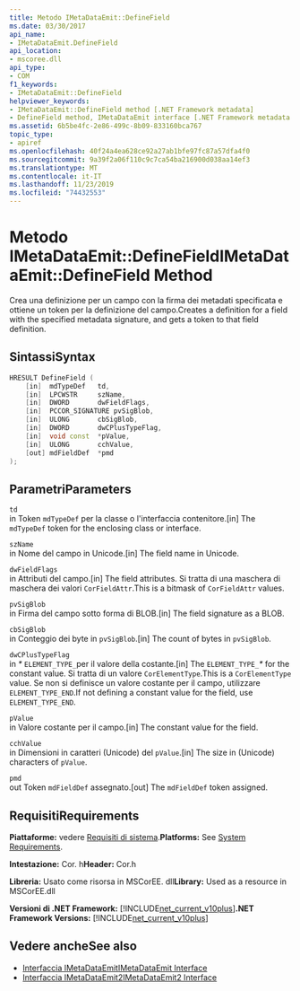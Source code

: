 ```yaml
---
title: Metodo IMetaDataEmit::DefineField
ms.date: 03/30/2017
api_name:
- IMetaDataEmit.DefineField
api_location:
- mscoree.dll
api_type:
- COM
f1_keywords:
- IMetaDataEmit::DefineField
helpviewer_keywords:
- IMetaDataEmit::DefineField method [.NET Framework metadata]
- DefineField method, IMetaDataEmit interface [.NET Framework metadata
ms.assetid: 6b5be4fc-2e86-499c-8b09-833160bca767
topic_type:
- apiref
ms.openlocfilehash: 40f24a4ea628ce92a27ab1bfe97fc87a57dfa4f0
ms.sourcegitcommit: 9a39f2a06f110c9c7ca54ba216900d038aa14ef3
ms.translationtype: MT
ms.contentlocale: it-IT
ms.lasthandoff: 11/23/2019
ms.locfileid: "74432553"
---
```

# <a name="imetadataemitdefinefield-method"></a><span data-ttu-id="cd5d3-102">Metodo IMetaDataEmit::DefineField</span><span class="sxs-lookup"><span data-stu-id="cd5d3-102">IMetaDataEmit::DefineField Method</span></span>
<span data-ttu-id="cd5d3-103">Crea una definizione per un campo con la firma dei metadati specificata e ottiene un token per la definizione del campo.</span><span class="sxs-lookup"><span data-stu-id="cd5d3-103">Creates a definition for a field with the specified metadata signature, and gets a token to that field definition.</span></span>  
  
## <a name="syntax"></a><span data-ttu-id="cd5d3-104">Sintassi</span><span class="sxs-lookup"><span data-stu-id="cd5d3-104">Syntax</span></span>  
  
```cpp  
HRESULT DefineField (   
    [in]  mdTypeDef   td,   
    [in]  LPCWSTR     szName,   
    [in]  DWORD       dwFieldFlags,   
    [in]  PCCOR_SIGNATURE pvSigBlob,   
    [in]  ULONG       cbSigBlob,   
    [in]  DWORD       dwCPlusTypeFlag,   
    [in]  void const  *pValue,   
    [in]  ULONG       cchValue,   
    [out] mdFieldDef  *pmd   
);  
```  
  
## <a name="parameters"></a><span data-ttu-id="cd5d3-105">Parametri</span><span class="sxs-lookup"><span data-stu-id="cd5d3-105">Parameters</span></span>  
 `td`  
 <span data-ttu-id="cd5d3-106">in Token `mdTypeDef` per la classe o l'interfaccia contenitore.</span><span class="sxs-lookup"><span data-stu-id="cd5d3-106">[in] The `mdTypeDef` token for the enclosing class or interface.</span></span>  
  
 `szName`  
 <span data-ttu-id="cd5d3-107">in Nome del campo in Unicode.</span><span class="sxs-lookup"><span data-stu-id="cd5d3-107">[in] The field name in Unicode.</span></span>  
  
 `dwFieldFlags`  
 <span data-ttu-id="cd5d3-108">in Attributi del campo.</span><span class="sxs-lookup"><span data-stu-id="cd5d3-108">[in] The field attributes.</span></span> <span data-ttu-id="cd5d3-109">Si tratta di una maschera di maschera dei valori `CorFieldAttr`.</span><span class="sxs-lookup"><span data-stu-id="cd5d3-109">This is a bitmask of `CorFieldAttr` values.</span></span>  
  
 `pvSigBlob`  
 <span data-ttu-id="cd5d3-110">in Firma del campo sotto forma di BLOB.</span><span class="sxs-lookup"><span data-stu-id="cd5d3-110">[in] The field signature as a BLOB.</span></span>  
  
 `cbSigBlob`  
 <span data-ttu-id="cd5d3-111">in Conteggio dei byte in `pvSigBlob`.</span><span class="sxs-lookup"><span data-stu-id="cd5d3-111">[in] The count of bytes in `pvSigBlob`.</span></span>  
  
 `dwCPlusTypeFlag`  
 <span data-ttu-id="cd5d3-112">in *\** `ELEMENT_TYPE_`per il valore della costante.</span><span class="sxs-lookup"><span data-stu-id="cd5d3-112">[in] The `ELEMENT_TYPE_`*\** for the constant value.</span></span> <span data-ttu-id="cd5d3-113">Si tratta di un valore `CorElementType`.</span><span class="sxs-lookup"><span data-stu-id="cd5d3-113">This is a `CorElementType` value.</span></span> <span data-ttu-id="cd5d3-114">Se non si definisce un valore costante per il campo, utilizzare `ELEMENT_TYPE_END`.</span><span class="sxs-lookup"><span data-stu-id="cd5d3-114">If not defining a constant value for the field, use `ELEMENT_TYPE_END`.</span></span>  
  
 `pValue`  
 <span data-ttu-id="cd5d3-115">in Valore costante per il campo.</span><span class="sxs-lookup"><span data-stu-id="cd5d3-115">[in] The constant value for the field.</span></span>  
  
 `cchValue`  
 <span data-ttu-id="cd5d3-116">in Dimensioni in caratteri (Unicode) del `pValue`.</span><span class="sxs-lookup"><span data-stu-id="cd5d3-116">[in] The size in (Unicode) characters of `pValue`.</span></span>  
  
 `pmd`  
 <span data-ttu-id="cd5d3-117">out Token `mdFieldDef` assegnato.</span><span class="sxs-lookup"><span data-stu-id="cd5d3-117">[out] The `mdFieldDef` token assigned.</span></span>  
  
## <a name="requirements"></a><span data-ttu-id="cd5d3-118">Requisiti</span><span class="sxs-lookup"><span data-stu-id="cd5d3-118">Requirements</span></span>  
 <span data-ttu-id="cd5d3-119">**Piattaforme:** vedere [Requisiti di sistema](../../../../docs/framework/get-started/system-requirements.md).</span><span class="sxs-lookup"><span data-stu-id="cd5d3-119">**Platforms:** See [System Requirements](../../../../docs/framework/get-started/system-requirements.md).</span></span>  
  
 <span data-ttu-id="cd5d3-120">**Intestazione:** Cor. h</span><span class="sxs-lookup"><span data-stu-id="cd5d3-120">**Header:** Cor.h</span></span>  
  
 <span data-ttu-id="cd5d3-121">**Libreria:** Usato come risorsa in MSCorEE. dll</span><span class="sxs-lookup"><span data-stu-id="cd5d3-121">**Library:** Used as a resource in MSCorEE.dll</span></span>  
  
 <span data-ttu-id="cd5d3-122">**Versioni di .NET Framework:** [!INCLUDE[net_current_v10plus](../../../../includes/net-current-v10plus-md.md)]</span><span class="sxs-lookup"><span data-stu-id="cd5d3-122">**.NET Framework Versions:** [!INCLUDE[net_current_v10plus](../../../../includes/net-current-v10plus-md.md)]</span></span>  
  
## <a name="see-also"></a><span data-ttu-id="cd5d3-123">Vedere anche</span><span class="sxs-lookup"><span data-stu-id="cd5d3-123">See also</span></span>

- [<span data-ttu-id="cd5d3-124">Interfaccia IMetaDataEmit</span><span class="sxs-lookup"><span data-stu-id="cd5d3-124">IMetaDataEmit Interface</span></span>](../../../../docs/framework/unmanaged-api/metadata/imetadataemit-interface.md)
- [<span data-ttu-id="cd5d3-125">Interfaccia IMetaDataEmit2</span><span class="sxs-lookup"><span data-stu-id="cd5d3-125">IMetaDataEmit2 Interface</span></span>](../../../../docs/framework/unmanaged-api/metadata/imetadataemit2-interface.md)
